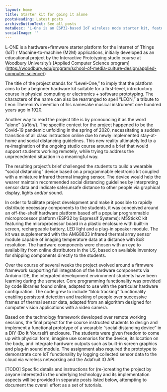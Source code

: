 ```yaml
---
layout: home
title: Starter kit for going it alone
postsHeading: Latest posts
archiveButtonText: See all posts
metaDesc: 'L-One is an ESP32-based IoT wireless node starter kit, featuring thermal imaging and blob detection.'
socialImage: ''
---
```



L-ONE is a hardware+firmware starter platform for the Internet of Things (IoT) / Machine-to-machine (M2M) applications, initially developed as an educational project by the Interactive Prototyping studio course at Woodbury University’s [Applied Computer Science program] (https://woodbury.edu/program/school-of-media-culture-design/applied-computer-science/)

The title of the project stands for “Level-One,” to imply that the platform aims to be a beginner hardware kit suitable for a first-level, introductory course in physical computing or electronics + software prototyping.  The characters of the name can also be rearranged to spell “LEON,” a tribute to Leon Theremin’s invention of his namesake musical instrument one hundred years ago in 1920.

Another way to read the project title is by pronouncing it as the word “alone” (/əˈlōn/). The specific context for the project happened to be the Covid-19 pandemic unfolding in the spring of 2020, necessitating a sudden transition of all class instruction online due to newly implemented stay-at-home and social distancing guidelines.  This new reality ultimately led to a re-imagination of the ongoing studio course around a brief that would support students working remotely, while trying to address the unprecedented situation in a meaningful way. 

The resulting project’s brief challenged the students to build a wearable “social distancing” device based on a programmable electronic kit coupled with a miniature infrared thermal imaging sensor.  The device would help the wearer maintain recommended social distancing guidelines by interpreting sensor data and indicate safe/unsafe distance to other people via graphical display, lights and/or sound.

In order to facilitate project development and make it possible to rapidly distribute necessary components to the students, it was conceived around an off-the-shelf hardware platform based off a popular programmable microprocessor platform (ESP32 by Espressif Systems): M5StickC kit featuring the microprocessor board in a plastic enclosure with built-in screen, rechargeable battery, LED light and a plug-in speaker module.  The kit was supplemented with the AMG8833 infrared thermal array sensor module capable of imaging temperature data at a distance with 8x8 resolution.  The hardware components were chosen with an eye to availability from online distributors in the US, based on available inventory for shipping components directly to the students.

Over the course of several weeks the project evolved around a firmware framework supporting full integration of the hardware components via Arduino IDE, the integrated development environment students have been learning during the semester.  Core programming functionality was provided by code libraries found online, adapted to use with the particular hardware configuration.  The code grew to include “blob tracking” functionality enabling persistent detection and tracking of people over successive frames of thermal sensor data, adapted from an algorithm designed for computer vision applications with a video camera.

Based on the technology framework developed over remote working sessions, the final project for the course instructed students to design and implement a functional prototype of a wearable “social distancing device” in a DIY (Do It Yourself) enclosure.  The students were given freedom to come up with physical form, imagine use scenarios for the device, its location on the body, and integrate hardware outputs such as built-in screen graphics and plug-in sound module.  The assignment also required the prototype to demonstrate core IoT functionality by logging collected sensor data to the cloud via wireless networking and the Adafruit IO API.

[TODO] Specific details and instructions for (re-)creating the project by anyone interested in the underlying technology and its implementation aspects will be provided in separate posts listed below, attempting to document the overall effort as a set of tutorials.

